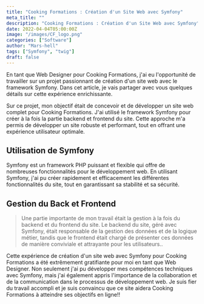```yaml
---
title: "Cooking Formations : Création d'un Site Web avec Symfony"
meta_title: ""
description: "Cooking Formations : Création d'un Site Web avec Symfony"
date: 2022-04-04T05:00:00Z
image: "/images/CF_logo.png"
categories: ["Software"]
author: "Mars-hell"
tags: ["Symfony", "twig"]
draft: false
---
```


En tant que Web Designer pour Cooking Formations, j'ai eu l'opportunité de travailler sur un projet passionnant de création d'un site web avec le framework Symfony. Dans cet article, je vais partager avec vous quelques détails sur cette expérience enrichissante.

Sur ce projet, mon objectif était de concevoir et de développer un site web complet pour Cooking Formations. J'ai utilisé le framework Symfony pour créer à la fois la partie backend et frontend du site. Cette approche m'a permis de développer un site robuste et performant, tout en offrant une expérience utilisateur optimale.

## Utilisation de Symfony

Symfony est un framework PHP puissant et flexible qui offre de nombreuses fonctionnalités pour le développement web. En utilisant Symfony, j'ai pu créer rapidement et efficacement les différentes fonctionnalités du site, tout en garantissant sa stabilité et sa sécurité.

## Gestion du Back et Frontend

>Une partie importante de mon travail était la gestion à la fois du backend et du frontend du site. Le backend du site, géré avec Symfony, était responsable de la gestion des données et de la logique métier, tandis que le frontend était chargé de présenter ces données de manière conviviale et attrayante pour les utilisateurs..

Cette expérience de création d'un site web avec Symfony pour Cooking Formations a été extrêmement gratifiante pour moi en tant que Web Designer. Non seulement j'ai pu développer mes compétences techniques avec Symfony, mais j'ai également appris l'importance de la collaboration et de la communication dans le processus de développement web. Je suis fier du travail accompli et je suis convaincu que ce site aidera Cooking Formations à atteindre ses objectifs en ligne!!